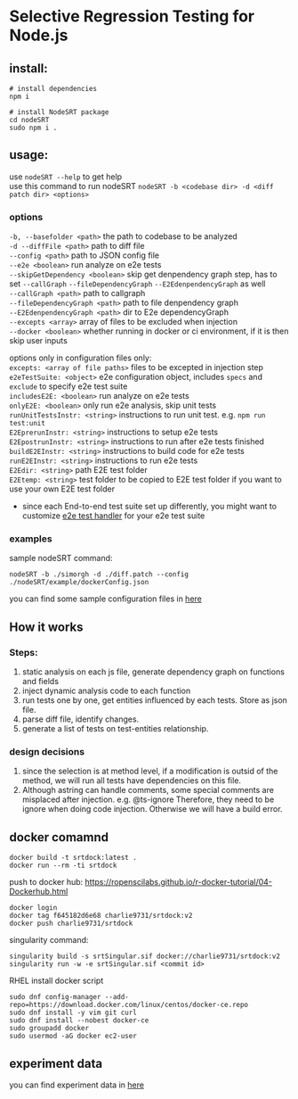 # Selective Regression Testing for Node.js

## install:
```
# install dependencies
npm i

# install NodeSRT package
cd nodeSRT
sudo npm i .
```

## usage:
use ` nodeSRT --help ` to get help <br/>
use this command to run nodeSRT
```nodeSRT -b <codebase dir> -d <diff patch dir> <options>``` <br/>

### options
`-b, --basefolder <path>` the path to codebase to be analyzed  <br/>
`-d --diffFile <path>` path to diff file <br/>
`--config <path>` path to JSON config file <br/>
`--e2e <boolean>` run analyze on e2e tests <br/>
`--skipGetDependency <boolean>` skip get denpendency graph step, has to set  `--callGraph` `--fileDependencyGraph` `--E2EdenpendencyGraph` as well <br/>
`--callGraph <path>` path to callgraph <br/>
`--fileDependencyGraph <path>` path to file denpendency graph <br/>
`--E2EdenpendencyGraph <path>` dir to E2e dependencyGraph <br/>
`--excepts <array>` array of files to be excluded when injection <br/>
`--docker <boolean>` whether running in docker or ci environment, if it is then skip user inputs<br/>

options only in configuration files only: <br/>
`excepts: <array of file paths>` files to be excepted in injection step <br/>
`e2eTestSuite: <object>` e2e configuration object, includes `specs` and `exclude` to specify e2e test suite <br/>
`includesE2E: <boolean>` run analyze on e2e tests <br/>
`onlyE2E: <boolean>` only run e2e analysis, skip unit tests <br/>
`runUnitTestsInstr: <string>` instructions to run unit test. e.g. `npm run test:unit` <br/>
`E2EprerunInstr: <string>` instructions to setup e2e tests <br/>
`E2EpostrunInstr: <string>` instructions to run after e2e tests finished <br/>
`buildE2EInstr: <string>` instructions to build code for e2e tests <br/>
`runE2EInstr: <string>` instructions to run e2e tests <br/>
`E2Edir: <string>` path E2E test folder <br/>
`E2Etemp: <string>` test folder to be copied to E2E test folder if you want to use your own E2E test folder <br/>

- since each End-to-end test suite set up differently, you might want to customize [e2e test handler](https://github.com/charlie-cyf/nodeSRT/tree/master/e2eTestsHandler) for your e2e test suite

### examples
sample nodeSRT command:
```
nodeSRT -b ./simorgh -d ./diff.patch --config ./nodeSRT/example/dockerConfig.json
```
you can find some sample configuration files in [here](https://github.com/charlie-cyf/nodeSRT/tree/master/example)


## How it works
### Steps: <br /> 
1. static analysis on each js file, generate dependency graph on functions and fields
2. inject dynamic analysis code to each function
3. run tests one by one, get entities influenced by each tests. Store as json file.
4. parse diff file, identify changes.
5. generate a list of tests on test-entities relationship.

### design decisions
1. since the selection is at method level, if a modification is outsid of the method, we will run all tests have dependencies on this file. 
2. Although astring can handle comments, some special comments are misplaced after injection. e.g. @ts-ignore Therefore, they need to be ignore when doing code injection. Otherwise we will have a build error.

## docker comamnd
`docker build -t srtdock:latest .`<br /> 
`docker run --rm -ti srtdock` <br /> 

push to docker hub: https://ropenscilabs.github.io/r-docker-tutorial/04-Dockerhub.html
``` 
docker login
docker tag f645182d6e68 charlie9731/srtdock:v2
docker push charlie9731/srtdock
```
singularity command:
```
singularity build -s srtSingular.sif docker://charlie9731/srtdock:v2
singularity run -w -e srtSingular.sif <commit id>
```
RHEL install docker script
```
sudo dnf config-manager --add-repo=https://download.docker.com/linux/centos/docker-ce.repo
sudo dnf install -y vim git curl
sudo dnf install --nobest docker-ce
sudo groupadd docker
sudo usermod -aG docker ec2-user
```

## experiment data
you can find experiment data in [here](https://github.com/charlie-cyf/nodeSRT/tree/master/experiment)
